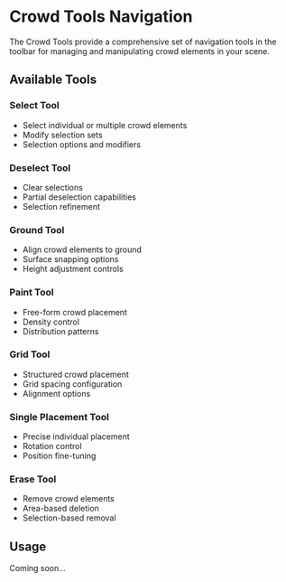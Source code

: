 # Crowd Tools Navigation

The Crowd Tools provide a comprehensive set of navigation tools in the toolbar for managing and manipulating crowd elements in your scene.

## Available Tools

### Select Tool
- Select individual or multiple crowd elements
- Modify selection sets
- Selection options and modifiers

### Deselect Tool
- Clear selections
- Partial deselection capabilities
- Selection refinement

### Ground Tool
- Align crowd elements to ground
- Surface snapping options
- Height adjustment controls

### Paint Tool
- Free-form crowd placement
- Density control
- Distribution patterns

### Grid Tool
- Structured crowd placement
- Grid spacing configuration
- Alignment options

### Single Placement Tool
- Precise individual placement
- Rotation control
- Position fine-tuning

### Erase Tool
- Remove crowd elements
- Area-based deletion
- Selection-based removal

## Usage
Coming soon...
